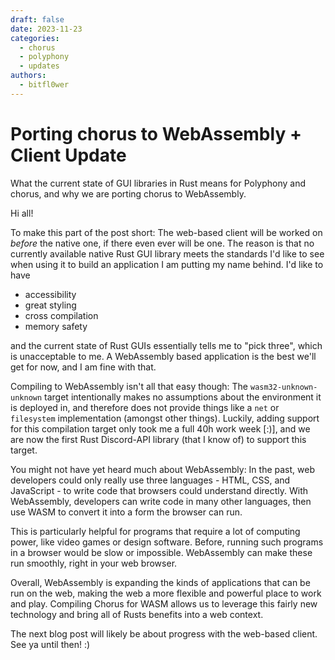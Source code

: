 ```yaml
---
draft: false 
date: 2023-11-23
categories:
  - chorus
  - polyphony
  - updates
authors:
  - bitfl0wer
---
```


# Porting chorus to WebAssembly + Client Update

What the current state of GUI libraries in Rust means for Polyphony and chorus, and why we are porting chorus to WebAssembly.

<!-- more -->

Hi all!

To make this part of the post short: The web-based client will be worked on *before* the native one, if there even ever will be one. The reason is that no currently available native Rust GUI library meets the standards I'd like to see when using it to build an application I am putting my name behind. I'd like to have
- accessibility
- great styling
- cross compilation
- memory safety

and the current state of Rust GUIs essentially tells me to "pick three", which is unacceptable to me. A WebAssembly based application is the best we'll get for now, and I am fine with that.

Compiling to WebAssembly isn't all that easy though: The `wasm32-unknown-unknown` target intentionally makes no assumptions about the environment it is deployed in, and therefore does not provide things like a `net` or `filesystem` implementation (amongst other things). Luckily, adding support for this compilation target only took me a full 40h work week [:)], and we are now the first Rust Discord-API library (that I know of) to support this target.

You might not have yet heard much about WebAssembly: In the past, web developers could only really use three languages - HTML, CSS, and JavaScript - to write code that browsers could understand directly. With WebAssembly, developers can write code in many other languages, then use WASM to convert it into a form the browser can run.

This is particularly helpful for programs that require a lot of computing power, like video games or design software. Before, running such programs in a browser would be slow or impossible. WebAssembly can make these run smoothly, right in your web browser.

Overall, WebAssembly is expanding the kinds of applications that can be run on the web, making the web a more flexible and powerful place to work and play. Compiling Chorus for WASM allows us to leverage this fairly new technology and bring all of Rusts benefits into a web context.

The next blog post will likely be about progress with the web-based client. See ya until then! :)